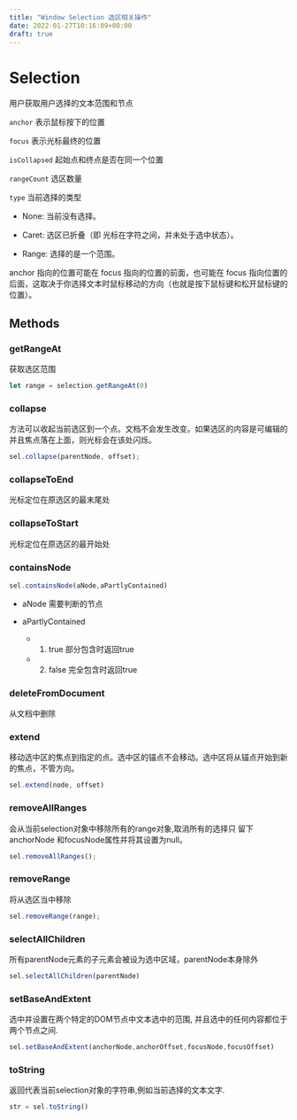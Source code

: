 ```yaml
---
title: "Window Selection 选区相关操作"
date: 2022-01-27T10:16:09+08:00
draft: true
---
```



# Selection

用户获取用户选择的文本范围和节点

`anchor` 表示鼠标按下的位置

`focus` 表示光标最终的位置

`isCollapsed` 起始点和终点是否在同一个位置

`rangeCount` 选区数量

`type` 当前选择的类型

- None: 当前没有选择。

- Caret: 选区已折叠（即 光标在字符之间，并未处于选中状态）。

- Range: 选择的是一个范围。

anchor 指向的位置可能在 focus 指向的位置的前面，也可能在 focus 指向位置的后面，这取决于你选择文本时鼠标移动的方向（也就是按下鼠标键和松开鼠标键的位置）。

## Methods

### getRangeAt

获取选区范围

```js
let range = selection.getRangeAt(0)
```

### collapse

方法可以收起当前选区到一个点。文档不会发生改变。如果选区的内容是可编辑的并且焦点落在上面，则光标会在该处闪烁。
```js
sel.collapse(parentNode, offset);
```

### collapseToEnd

光标定位在原选区的最末尾处

### collapseToStart

光标定位在原选区的最开始处

### containsNode


```js
sel.containsNode(aNode,aPartlyContained)
```

- aNode 需要判断的节点

- aPartlyContained  
    
    - 1) true 部分包含时返回true 

    - 2) false 完全包含时返回true

### deleteFromDocument 

从文档中删除

### extend

移动选中区的焦点到指定的点。选中区的锚点不会移动。选中区将从锚点开始到新的焦点，不管方向。

```js
sel.extend(node, offset)
```

### removeAllRanges

会从当前selection对象中移除所有的range对象,取消所有的选择只 留下anchorNode 和focusNode属性并将其设置为null。

```js
sel.removeAllRanges();
```

### removeRange

将从选区当中移除

```js
sel.removeRange(range);
```

### selectAllChildren

所有parentNode元素的子元素会被设为选中区域，parentNode本身除外

```js
sel.selectAllChildren(parentNode)
```


### setBaseAndExtent

选中并设置在两个特定的DOM节点中文本选中的范围, 并且选中的任何内容都位于两个节点之间.

```js
sel.setBaseAndExtent(anchorNode,anchorOffset,focusNode,focusOffset)
```

### toString

返回代表当前selection对象的字符串,例如当前选择的文本文字.

```js
str = sel.toString()
```